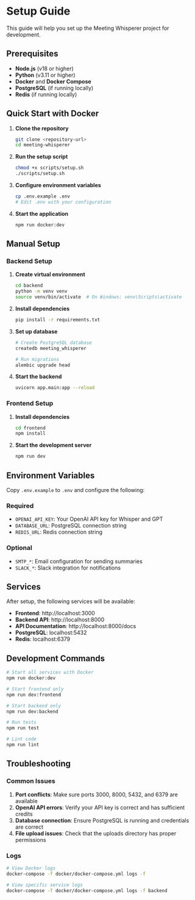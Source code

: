 # Setup Guide

This guide will help you set up the Meeting Whisperer project for development.

## Prerequisites

- **Node.js** (v18 or higher)
- **Python** (v3.11 or higher)
- **Docker** and **Docker Compose**
- **PostgreSQL** (if running locally)
- **Redis** (if running locally)

## Quick Start with Docker

1. **Clone the repository**
   ```bash
   git clone <repository-url>
   cd meeting-whisperer
   ```

2. **Run the setup script**
   ```bash
   chmod +x scripts/setup.sh
   ./scripts/setup.sh
   ```

3. **Configure environment variables**
   ```bash
   cp .env.example .env
   # Edit .env with your configuration
   ```

4. **Start the application**
   ```bash
   npm run docker:dev
   ```

## Manual Setup

### Backend Setup

1. **Create virtual environment**
   ```bash
   cd backend
   python -m venv venv
   source venv/bin/activate  # On Windows: venv\Scripts\activate
   ```

2. **Install dependencies**
   ```bash
   pip install -r requirements.txt
   ```

3. **Set up database**
   ```bash
   # Create PostgreSQL database
   createdb meeting_whisperer
   
   # Run migrations
   alembic upgrade head
   ```

4. **Start the backend**
   ```bash
   uvicorn app.main:app --reload
   ```

### Frontend Setup

1. **Install dependencies**
   ```bash
   cd frontend
   npm install
   ```

2. **Start the development server**
   ```bash
   npm run dev
   ```

## Environment Variables

Copy `.env.example` to `.env` and configure the following:

### Required
- `OPENAI_API_KEY`: Your OpenAI API key for Whisper and GPT
- `DATABASE_URL`: PostgreSQL connection string
- `REDIS_URL`: Redis connection string

### Optional
- `SMTP_*`: Email configuration for sending summaries
- `SLACK_*`: Slack integration for notifications

## Services

After setup, the following services will be available:

- **Frontend**: http://localhost:3000
- **Backend API**: http://localhost:8000
- **API Documentation**: http://localhost:8000/docs
- **PostgreSQL**: localhost:5432
- **Redis**: localhost:6379

## Development Commands

```bash
# Start all services with Docker
npm run docker:dev

# Start frontend only
npm run dev:frontend

# Start backend only
npm run dev:backend

# Run tests
npm run test

# Lint code
npm run lint
```

## Troubleshooting

### Common Issues

1. **Port conflicts**: Make sure ports 3000, 8000, 5432, and 6379 are available
2. **OpenAI API errors**: Verify your API key is correct and has sufficient credits
3. **Database connection**: Ensure PostgreSQL is running and credentials are correct
4. **File upload issues**: Check that the uploads directory has proper permissions

### Logs

```bash
# View Docker logs
docker-compose -f docker/docker-compose.yml logs -f

# View specific service logs
docker-compose -f docker/docker-compose.yml logs -f backend
```

